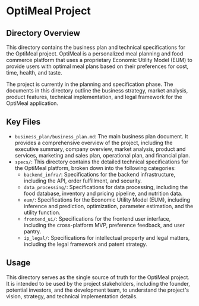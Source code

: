 # OptiMeal Project

## Directory Overview

This directory contains the business plan and technical specifications for the OptiMeal project. OptiMeal is a personalized meal planning and food commerce platform that uses a proprietary Economic Utility Model (EUM) to provide users with optimal meal plans based on their preferences for cost, time, health, and taste.

The project is currently in the planning and specification phase. The documents in this directory outline the business strategy, market analysis, product features, technical implementation, and legal framework for the OptiMeal application.

## Key Files

*   `business_plan/business_plan.md`: The main business plan document. It provides a comprehensive overview of the project, including the executive summary, company overview, market analysis, product and services, marketing and sales plan, operational plan, and financial plan.
*   `specs/`: This directory contains the detailed technical specifications for the OptiMeal platform, broken down into the following categories:
    *   `backend_infra/`: Specifications for the backend infrastructure, including the API, order fulfillment, and security.
    *   `data_processing/`: Specifications for data processing, including the food database, inventory and pricing pipeline, and nutrition data.
    *   `eum/`: Specifications for the Economic Utility Model (EUM), including inference and prediction, optimization, parameter estimation, and the utility function.
    *   `frontend_ui/`: Specifications for the frontend user interface, including the cross-platform MVP, preference feedback, and user pantry.
    *   `ip_legal/`: Specifications for intellectual property and legal matters, including the legal framework and patent strategy.

## Usage

This directory serves as the single source of truth for the OptiMeal project. It is intended to be used by the project stakeholders, including the founder, potential investors, and the development team, to understand the project's vision, strategy, and technical implementation details.
